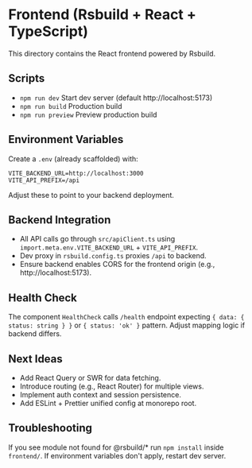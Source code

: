 # Frontend (Rsbuild + React + TypeScript)

This directory contains the React frontend powered by Rsbuild.

## Scripts

- `npm run dev` Start dev server (default http://localhost:5173)
- `npm run build` Production build
- `npm run preview` Preview production build

## Environment Variables

Create a `.env` (already scaffolded) with:
```
VITE_BACKEND_URL=http://localhost:3000
VITE_API_PREFIX=/api
```
Adjust these to point to your backend deployment.

## Backend Integration
- All API calls go through `src/apiClient.ts` using `import.meta.env.VITE_BACKEND_URL` + `VITE_API_PREFIX`.
- Dev proxy in `rsbuild.config.ts` proxies `/api` to backend.
- Ensure backend enables CORS for the frontend origin (e.g., http://localhost:5173).

## Health Check
The component `HealthCheck` calls `/health` endpoint expecting `{ data: { status: string } }` or `{ status: 'ok' }` pattern. Adjust mapping logic if backend differs.

## Next Ideas
- Add React Query or SWR for data fetching.
- Introduce routing (e.g., React Router) for multiple views.
- Implement auth context and session persistence.
- Add ESLint + Prettier unified config at monorepo root.

## Troubleshooting
If you see module not found for @rsbuild/* run `npm install` inside `frontend/`.
If environment variables don't apply, restart dev server.

